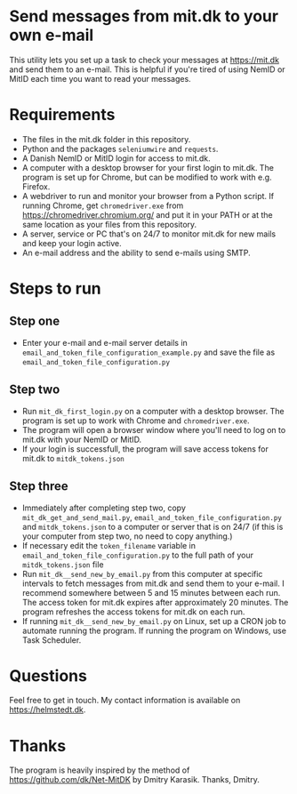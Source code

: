 Send messages from mit.dk to your own e-mail
============================================

This utility lets you set up a task to check your messages at https://mit.dk and send them to an e-mail. This is helpful if you're tired of using NemID or MitID each time you want to read your messages.

Requirements
============
* The files in the mit.dk folder in this repository.
* Python and the packages `seleniumwire` and `requests`.
* A Danish NemID or MitID login for access to mit.dk.
* A computer with a desktop browser for your first login to mit.dk. The program is set up for Chrome, but can be modified to work with e.g. Firefox.
* A webdriver to run and monitor your browser from a Python script. If running Chrome, get `chromedriver.exe` from https://chromedriver.chromium.org/ and put it in your PATH or at the same location as your files from this repository.
* A server, service or PC that's on 24/7 to monitor mit.dk for new mails and keep your login active.
* An e-mail address and the ability to send e-mails using SMTP.

Steps to run
============

Step one
--------

* Enter your e-mail and e-mail server details in `email_and_token_file_configuration_example.py` and save the file as `email_and_token_file_configuration.py`

Step two
--------

* Run `mit_dk_first_login.py` on a computer with a desktop browser. The program is set up to work with Chrome and `chromedriver.exe`.
* The program will open a browser window where you'll need to log on to mit.dk with your NemID or MitID.
* If your login is successfull, the program will save access tokens for mit.dk to `mitdk_tokens.json`

Step three
----------

* Immediately after completing step two, copy `mit_dk_get_and_send_mail.py`, `email_and_token_file_configuration.py` and `mitdk_tokens.json` to a computer or server that is on 24/7 (if this is your computer from step two, no need to copy anything.)
* If necessary edit the `token_filename` variable in `email_and_token_file_configuration.py` to the full path of your `mitdk_tokens.json` file
* Run `mit_dk__send_new_by_email.py` from this computer at specific intervals to fetch messages from mit.dk and send them to your e-mail. I recommend somewhere between 5 and 15 minutes between each run. The access token for mit.dk expires after approximately 20 minutes. The program refreshes the access tokens for mit.dk on each run.
* If running `mit_dk__send_new_by_email.py` on Linux, set up a CRON job to automate running the program. If running the program on Windows, use Task Scheduler.

Questions
=========

Feel free to get in touch. My contact information is available on https://helmstedt.dk.

Thanks
======

The program is heavily inspired by the method of https://github.com/dk/Net-MitDK by Dmitry Karasik. Thanks, Dmitry.